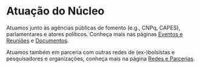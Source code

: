 # Atuação do Núcleo

Atuamos junto às agências públicas de fomento (e.g., CNPq, CAPES), parlamentares e atores políticos. Conheça mais nas páginas [Eventos e Reuniões] e [Documentos].

Atuamos também em parceria com outras redes de (ex-)bolsistas e pesquisadores e organizações, conheça mais na página [Redes e Parcerias].

[Eventos e Reuniões]: ./eventos-reuniões.md
[Documentos]: ./documentos.md
[Redes e Parcerias]: ./redes-e-parceiros.md